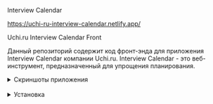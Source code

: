 Interview Calendar

https://uchi-ru-interview-calendar.netlify.app/

Uchi.ru Interview Calendar Front

Данный репозиторий содержит код фронт-энда для приложения Interview Calendar компании Uchi.ru. Interview Calendar - это веб-инструмент, предназначенный для упрощения планирования.

<details>
<summary>Скриншоты приложения</summary>
<br />

![](.assets/1.png)
![](.assets/2.png)
![](.assets/3.png)
![](.assets/4.png)
![](.assets/5.png)
![](.assets/6.png)

</details>
<br />

<details>
<summary>Установка</summary>
<br />
Чтобы запустить Interview Calendar локально, выполните следующие шаги:

Склонируйте репозиторий:

    git clone https://github.com/valdemar-leontev/uchi-ru-interview-calendar-front.git

Перейдите в директорию проекта:


    cd uchi-ru-interview-calendar-front

Установите зависимости с помощью выбранного вами менеджера пакетов. Например, с использованием npm:

    npm install

Запустите сервер разработки:

    npm start

Откройте веб-браузер и перейдите по адресу http://localhost:3000, чтобы получить доступ к приложению Interview Calendar.
</details>